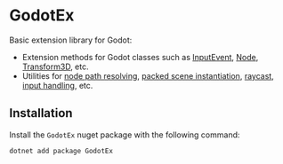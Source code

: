 # GodotEx

Basic extension library for Godot:

- Extension methods for Godot classes such as [InputEvent](https://docs.godotengine.org/en/stable/classes/class_inputevent.html), [Node](https://docs.godotengine.org/en/stable/classes/class_node.html), [Transform3D](https://docs.godotengine.org/en/stable/classes/class_transform3d.html), etc.
- Utilities for [node path resolving](ResolvingNodeDependencies.md), [packed scene instantiation](InstantiatingPackedScenes.md), [raycast](Raycast.md), [input handling](InputHandling.md), etc.

## Installation

Install the `GodotEx` nuget package with the following command:

```
dotnet add package GodotEx
```
